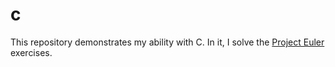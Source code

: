 # c

This repository demonstrates my ability with C. In it, I solve the
[Project Euler](https://projecteuler.net) exercises.
